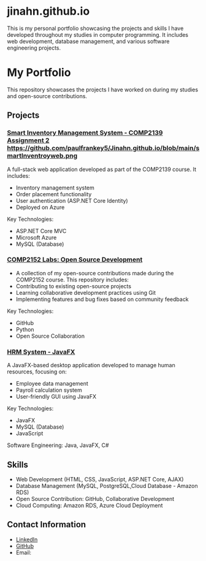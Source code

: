 # jinahn.github.io
This is my personal portfolio showcasing the projects and skills I have developed throughout my studies in computer programming. It includes web development, database management, and various software engineering projects.

# My Portfolio

This repository showcases the projects I have worked on during my studies and open-source contributions.

## Projects

### [Smart Inventory Management System - COMP2139 Assignment 2](https://github.com/paulfrankey5/COMP2139_Assignment2.git) https://github.com/paulfrankey5/Jinahn.github.io/blob/main/smartInventroyweb.png
A full-stack web application developed as part of the COMP2139 course. It includes:
- Inventory management system
- Order placement functionality
- User authentication (ASP.NET Core Identity)
- Deployed on Azure

Key Technologies:
- ASP.NET Core MVC
- Microsoft Azure
- MySQL (Database)

### [COMP2152 Labs: Open Source Development](https://github.com/paulfrankey5/comp2152_labs.git)
- A collection of my open-source contributions made during the COMP2152 course. This repository includes:
- Contributing to existing open-source projects
- Learning collaborative development practices using Git
- Implementing features and bug fixes based on community feedback

Key Technologies:
- GitHub
- Python
- Open Source Collaboration

### [HRM System - JavaFX](https://github.com/TanveerJ31/HRMSystem)
A JavaFX-based desktop application developed to manage human resources, focusing on:
- Employee data management
- Payroll calculation system
- User-friendly GUI using JavaFX

Key Technologies:
- JavaFX
- MySQL (Database)
- JavaScript

Software Engineering: Java, JavaFX, C#
## Skills
- Web Development (HTML, CSS, JavaScript, ASP.NET Core, AJAX)
- Database Management (MySQL, PostgreSQL,Cloud Database - Amazon RDS)
- Open Source Contribution: GitHub, Collaborative Development
- Cloud Computing: Amazon RDS, Azure Cloud Deployment

## Contact Information
- [LinkedIn](https://www.linkedin.com/in/)
- [GitHub](https://github.com/paulfrankey5)
- Email: 
